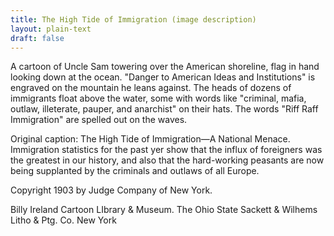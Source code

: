 ```yaml
---
title: The High Tide of Immigration (image description)
layout: plain-text
draft: false
---
```


A cartoon of Uncle Sam towering over the American shoreline, flag in hand looking down at the ocean. "Danger to American Ideas and Institutions" is engraved on the mountain he leans against. The heads of dozens of immigrants float above the water, some with words like "criminal, mafia, outlaw, illeterate, pauper, and anarchist" on their hats. The words "Riff Raff Immigration" are spelled out on the waves. 

Original caption: The High Tide of Immigration—A National Menace. Immigration statistics for the past yer show that the influx of foreigners was the greatest in our history, and also that the hard-working peasants are now being supplanted by the criminals and outlaws of all Europe.

Copyright 1903 by Judge Company of New York. 

Billy Ireland Cartoon LIbrary & Museum. The Ohio State Sackett & Wilhems Litho & Ptg. Co. New York
